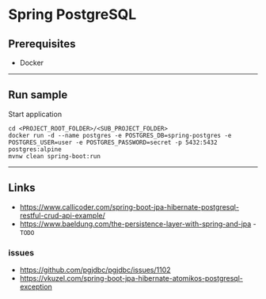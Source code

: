 
# Spring PostgreSQL

## Prerequisites

* Docker

---

## Run sample

Start application
```
cd <PROJECT_ROOT_FOLDER>/<SUB_PROJECT_FOLDER>
docker run -d --name postgres -e POSTGRES_DB=spring-postgres -e POSTGRES_USER=user -e POSTGRES_PASSWORD=secret -p 5432:5432 postgres:alpine
mvnw clean spring-boot:run
```

---

## Links

* https://www.callicoder.com/spring-boot-jpa-hibernate-postgresql-restful-crud-api-example/
* https://www.baeldung.com/the-persistence-layer-with-spring-and-jpa - `TODO`

### issues

* https://github.com/pgjdbc/pgjdbc/issues/1102
* https://vkuzel.com/spring-boot-jpa-hibernate-atomikos-postgresql-exception
